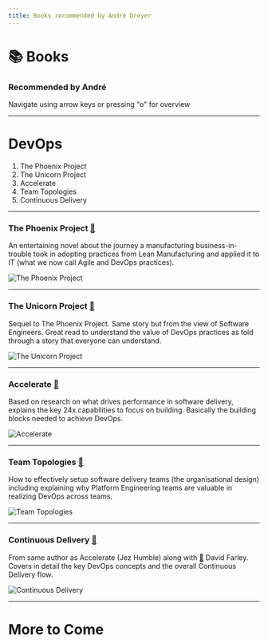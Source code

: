 ```yaml
---
title: Books recommended by André Dreyer
---
```


# 📚 Books

### Recommended by André

Navigate using arrow keys or pressing "o" for overview

---

# DevOps

1. The Phoenix Project
2. The Unicorn Project
3. Accelerate
4. Team Topologies
5. Continuous Delivery

------

### The Phoenix Project [🔗](https://www.amazon.com.au/Phoenix-Project-DevOps-Helping-Business/dp/0988262592)

An entertaining novel about the journey a manufacturing business-in-trouble took in adopting practices from Lean Manufacturing and applied it to IT (what we now call Agile and DevOps practices).
<!-- .element: style="float: left; width: 50%; height: 20vh;" -->

![The Phoenix Project](https://m.media-amazon.com/images/I/914-sUgELZL._SL1500_.jpg)
<!-- .element: style="float: right; width: 50%; height: 20vh;" -->

------

### The Unicorn Project [🔗](https://www.amazon.com.au/Unicorn-Project-Developers-Disruption-Thriving/dp/1942788762)

Sequel to The Phoenix Project. Same story but from the view of Software Engineers. Great read to understand the value of DevOps practices as told through a story that everyone can understand.
<!-- .element: style="float: left; width: 50%; height: 20vh;" -->

![The Unicorn Project](https://m.media-amazon.com/images/I/91rEuJXeh3L._SL1500_.jpg)
<!-- .element: style="float: right; width: 50%; height: 20vh;" -->

------

### Accelerate [🔗](https://www.amazon.com.au/Accelerate-Software-Performing-Technology-Organizations/dp/1942788339)

Based on research on what drives performance in software delivery, explains the key 24x capabilities to focus on building. Basically the building blocks needed to achieve DevOps.
<!-- .element: style="float: left; width: 50%; height: 20vh;" -->

![Accelerate](https://m.media-amazon.com/images/I/71A4igyepNL._SL1500_.jpg)
<!-- .element: style="float: right; width: 50%; height: 20vh;" -->

------

### Team Topologies [🔗](https://www.amazon.com.au/Team-Topologies-Organizing-Business-Technology/dp/1942788819)

How to effectively setup software delivery teams (the organisational design) including explaining why Platform Engineering teams are valuable in realizing DevOps across teams.
<!-- .element: style="float: left; width: 50%; height: 20vh;" -->

![Team Topologies](https://m.media-amazon.com/images/I/71rps7F0FuL._SL1500_.jpg)
<!-- .element: style="float: right; width: 50%; height: 20vh;" -->

------

### Continuous Delivery [🔗](https://www.amazon.com.au/Continuous-Delivery-Reliable-Deployment-Automation/dp/0321601912)

From same author as Accelerate (Jez Humble) along with [🔗](https://www.youtube.com/@ContinuousDelivery) David Farley. Covers in detail the key DevOps concepts and the overall Continuous Delivery flow.
<!-- .element: style="float: left; width: 50%; height: 20vh;" -->

![Continuous Delivery](https://m.media-amazon.com/images/I/71sYKaNItcL._SL1500_.jpg)
<!-- .element: style="float: right; width: 50%; height: 20vh;" -->

---

# More to Come
